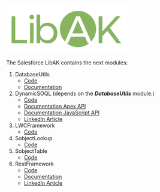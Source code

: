 ![LibAK logo](assets/small_logo.png)

The Salesforce LibAK contains the next modules:

1. DatabaseUtils
    - [Code](DatabaseUtils)
    - [Documentation](DatabaseUtils/DatabaseUtils.md)
2. DynamicSOQL (depends on the ***DatabaseUtils*** module.)
    - [Code](DynamicSOQL)
    - [Documentation Apex API](DynamicSOQL/DynamicSOQL.md)
    - [Documentation JavaScript API](DynamicSOQL/DynamicSOQL_JS_API.md)
    - [LinkedIn Article](https://www.linkedin.com/pulse/dynamicsoql-flexible-object-oriented-solution-andrew-kohanovskij/?trackingId=X14jMLUut%2FAeib0kLTLBaw%3D%3D)
3. LWCFramework
    - [Code](LWCFramework)
4. SobjectLookup
    - [Code](SobjectLookup)
5. SobjectTable
    - [Code](SobjectTable)
6. RestFramework
    - [Code](RestFramework)
    - [Documentation](RestFramework/RestFramework.md)
    - [LinkedIn Article](https://www.linkedin.com/pulse/mastering-rest-framework-building-robust-restful-web-apex-andrei-wefqe/?trackingId=jcjCrkHqxL3%2FnBgSs8uBXQ%3D%3D)
